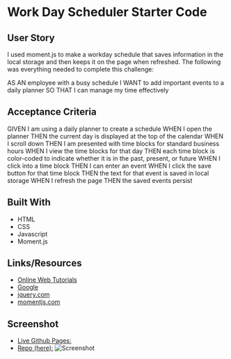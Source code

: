 # Work Day Scheduler Starter Code

## User Story

I used moment.js to make a workday schedule that saves information in the local storage and then keeps it on the page when refreshed.  The following was everything needed to complete this challenge:

AS AN employee with a busy schedule
I WANT to add important events to a daily planner
SO THAT I can manage my time effectively

## Acceptance Criteria

GIVEN I am using a daily planner to create a schedule
WHEN I open the planner
THEN the current day is displayed at the top of the calendar
WHEN I scroll down
THEN I am presented with time blocks for standard business hours
WHEN I view the time blocks for that day
THEN each time block is color-coded to indicate whether it is in the past, present, or future
WHEN I click into a time block
THEN I can enter an event
WHEN I click the save button for that time block
THEN the text for that event is saved in local storage
WHEN I refresh the page
THEN the saved events persist

## Built With

* HTML
* CSS
* Javascript
* Moment.js

## Links/Resources

* <a href="https://w3schools.com" target="_blank">Online Web Tutorials</a>
* <a href="https://google.com" target="_blank">Google</a>
* <a href="https://api.jquery.com/" target="_blank">jquery.com</a>
* <a href="https://momenths.com/" target="_blank">momentjs.com</a>

## Screenshot

* [Live Github Pages:]()
* [Repo (here):](https://github.com/BMArsenault/work-scheduler)
![Screenshot](https://user-images.githubusercontent.com/89749979/140673337-ed2f220c-a203-4059-b207-5b20f9c7f017.png)
